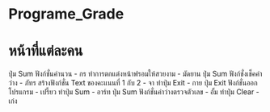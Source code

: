 # Programe_Grade
# หน้าที่แต่ละคน
  ปุ่ม Sum ฟังก์ชั่นคำนวน - กร
  ทำการตกแต่งหน้าฟรอมให้สวยงาม - มัดยาน
  ปุ่ม Sum ฟังก์ชั่งเช็คค่าว่าง - ภัทร
  สร้างฟังก์ชั่น Text ของคะแนนที่ 1 กับ 2 - จา
  ทำปุ่ม Exit - กาย
  ปุ่ม Exit ฟังก์ชั่นออกโปรแกรม - เปรี้ยว
  ทำปุ่ม Sum - อาร์ท
  ปุ่ม Sum ฟังก์ชั่นค่าว่างตรวจตัวเลข - อั้ม
  ทำปุ่ม Clear - เก๋ง
